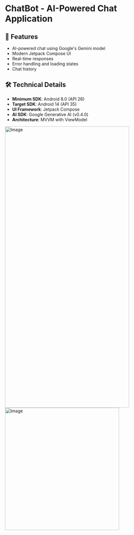 # ChatBot - AI-Powered Chat Application

## 📱 Features
- AI-powered chat using Google's Gemini model
- Modern Jetpack Compose UI
- Real-time responses
- Error handling and loading states
- Chat history

## 🛠️ Technical Details
- **Minimum SDK**: Android 8.0 (API 26)
- **Target SDK**: Android 14 (API 35)
- **UI Framework**: Jetpack Compose
- **AI SDK**: Google Generative AI (v0.4.0)
- **Architecture**: MVVM with ViewModel

<img width="410" height="927" alt="Image" src="https://github.com/user-attachments/assets/adaca206-a253-41b9-965a-c57d236a63f4" />
<img width="377" height="403" alt="Image" src="https://github.com/user-attachments/assets/7917e0b4-aa9a-4b7e-b9a6-ef1d48241b99" />
